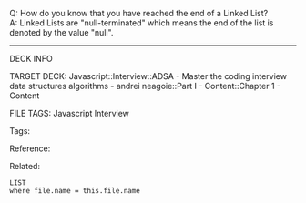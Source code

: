 Q: How do you know that you have reached the end of a Linked List?  
A: Linked Lists are "null-terminated" which means the end of the list is denoted by the value "null".
<!--ID: 1690032123905-->

---

DECK INFO

TARGET DECK: Javascript::Interview::ADSA - Master the coding interview data structures algorithms - andrei neagoie::Part I - Content::Chapter 1 - Content

FILE TAGS: Javascript Interview

Tags:

Reference:

Related:

```dataview
LIST
where file.name = this.file.name
```
